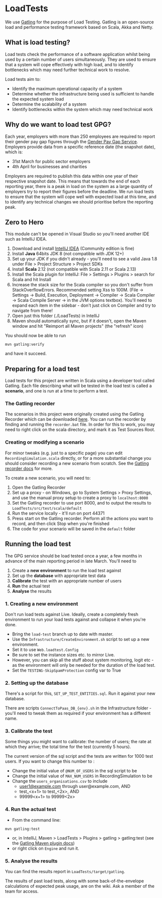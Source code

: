 # LoadTests

We use [Gatling](https://gatling.io/) for the purpose of Load Testing. Gatling is an open-source load and performance testing framework based on Scala, Akka and Netty.

## What is load testing?

Load tests check the performance of a software application whilst being used by a certain number of users simultaneously. 
They are used to ensure that a system will cope effectively with high load, and to identify bottlenecks which may need further technical work to resolve.

Load tests aim to:
* Identify the maximum operational capacity of a system
* Determine whether the infrastructure being used is sufficient to handle the expected system load
* Determine the scalability of a system
* Identify bottlenecks within the system which may need technical work

## Why do we want to load test GPG?

Each year, employers with more than 250 employees are required to report their gender pay gap figures through the [Gender Pay Gap Service](https://gender-pay-gap.service.gov.uk/).
Employers provide data from a specific reference date (the snapshot date), which is:
* 31st March for public sector employers
* 4th April for businesses and charities

Employers are required to publish this data within one year of their respective snapshot date. This means that towards the end of each reporting year, there is a peak in load on the system as a large quantity of employers try to report their figures before the deadline.
We run load tests to ensure that the system will cope well with expected load at this time, and to identify any technical changes we should prioritise before the reporting peak.

## Zero to Hero

This module can't be opened in Visual Studio so you'll need another IDE such as IntelliJ IDEA.

1. Download and install [IntelliJ IDEA](https://www.jetbrains.com/idea/download) (Community edition is fine)
1. Install **Java** 64bits JDK 8 (not compatible with JDK 12+)
1. Set up your JDK if you didn't already - you'll need to see a valid Java 1.8 under File > Project Structure > Project SDKs
1. Install **Scala** 2.12 (not compatible with Scala 2.11 or Scala 2.13)
1. Install the Scala plugin for IntelliJ: File > Settings > Plugins > search for Scala and hit Install
1. Increase the stack size for the Scala compiler so you don't suffer from StackOverflowErrors. Recommended setting Xss to 100M.  (File -> Settings -> Build, Execution, Deployment -> Compiler -> Scala Compiler -> Scala Compile Server -> in the JVM options textbox). You'll need to expand each item in the sidebar - don't just click on Compiler and try to navigate from there!
1. Open just this folder (./LoadTests) in IntelliJ
1. Maven should automatically sync, but if it doesn't, open the Maven window and hit "Reimport all Maven projects" (the "refresh" icon)

You should now be able to run
```
mvn gatling:verify
```
and have it succeed.

## Preparing for a load test

Load tests for this project are written in Scala using a developer tool called Gatling. Each file describing what will be tested in the load test is called a **scenario**, 
and one is run at a time to perform a test.

### The Gatling recorder

The scenarios in this project were originally created using the Gatling Recorder which can be downloaded [here](https://gatling.io/open-source/start-testing/). 
You can run the recorder by finding and running the `recorder.bat` file. In order for this to work, you may need to right click on the scala directory, and mark it as Test Sources Root. 

### Creating or modifying a scenario

For minor tweaks (e.g. just to a specific page) you can edit `RecordingSimulation.scala` directly, or for a more substantial change you should consider recording a new scenario from scratch. See the [Gatling recorder docs](https://gatling.io/docs/current/quickstart/#using-the-recorder) for more.

To create a new scenario, you will need to:
1. Open the Gatling Recorder
1. Set up a proxy - on Windows, go to System Settings > Proxy Settings, and use the manual proxy setup to create a proxy to `localhost:8000`
1. Set the Gatling recorder to use port 8000, and to output the results to `LoadTests/src/test/scala/default`
1. Run the service locally - it'll run on port 44371
1. Press start on the Gatling recorder. Perform all the actions you want to record, and then click Stop when you're finished
1. The code for your scenario will be saved in the `default` folder

## Running the load test

The GPG service should be load tested once a year, a few months in advance of the main reporting period in late March. You'll need to
1. Create a **new environment** to run the load test against
1. Set up the **database** with appropriate test data
1. **Calibrate** the test with an appropriate number of users
1. **Run** the actual test
1. **Analyse** the results

### 1. Creating a new environment

Don't run load tests against Live. Ideally, create a completely fresh environment to run your load tests against and collapse it when you're done.

* Bring the `load-test` branch up to date with master.
* Use the `Infrastructure/CreateEnvironment.sh` script to set up a new environment.
* Set it to use `Web.loadtest.Config`
* Be sure to set the instance sizes etc. to mirror Live.
* However, you can skip all the stuff about system monitoring, logit etc - as the environment will only be needed for the duration of the load test.
* Set the `TESTING-SkipSpamProtection` config var to True

### 2. Setting up the database

There's a script for this, `SET_UP_TEST_ENTITIES.sql`. Run it against your new database.

There are scripts `ConnectToPaas_DB_{env}.sh` in the Infrastructure folder - you'll need to tweak them as required if your environment has a different name.

### 3. Calibrate the test

Some things you might want to calibrate: the number of users; the rate at which they arrive; the total time for the test (currently 5 hours).

The current version of the sql script and the tests are written for 1000 test users. If you want to change this number to <x>:

* Change the initial value of `@NUM_OF_USERS` in the sql script to be <x>
* Change the initial value of `MAX_NUM_USERS` in RecordingSimulation to be <x>
* Change the `users_organisations.csv` to include
  * user1@example.com through user<x>@example.com, AND
  * test_<x+1> to test_<2x>, AND
  * 99999<x+1> to 99999<2x>

### 4. Run the actual test

* From the command line:
```
mvn gatling:test
```

* or, in IntelliJ, Maven > LoadTests > Plugins > gatling > gatling:test (see the [Gatling Maven plugin docs](https://gatling.io/docs/current/extensions/maven_plugin))
 * or right click on `Engine` and run it.

### 5. Analyse the results

You can find the results report in `LoadTests/target/gatling`.

The results of past load tests, along with some back-of-the-envelope calculations of expected peak usage, are on the wiki. Ask a member of the team for access.
